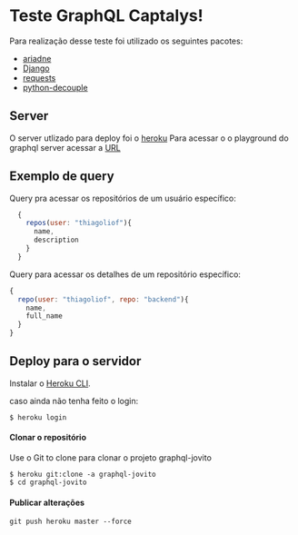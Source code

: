 # Teste GraphQL Captalys!

Para realização desse teste foi utilizado os seguintes pacotes:

 - [ariadne](https://github.com/mirumee/ariadne)
 - [Django](https://docs.djangoproject.com/en/3.0/)
 - [requests](https://requests.readthedocs.io/pt_BR/latest/user/quickstart.html)
 - [python-decouple](https://github.com/henriquebastos/python-decouple)


## Server

O server utlizado para deploy foi o [heroku](http://www.heroku.com/)
Para acessar o o playground do graphql server acessar a [URL](http://graphql-jovito.herokuapp.com/)

## Exemplo de query

Query pra acessar os repositórios de um usuário específico:

```javascript
  {
    repos(user: "thiagoliof"){
      name,
      description
    }
  }
```

Query para acessar os detalhes de um repositório específico:

```javascript
{
  repo(user: "thiagoliof", repo: "backend"){
    name,
    full_name
  }
}
```

## Deploy para o servidor

Instalar o  [Heroku CLI](https://devcenter.heroku.com/articles/heroku-command-line).

caso ainda não tenha feito o login:

```
$ heroku login
```
#### Clonar o repositório

Use o Git to clone para clonar o projeto graphql-jovito

```
$ heroku git:clone -a graphql-jovito
$ cd graphql-jovito
```
#### Publicar alterações
```
git push heroku master --force
```
